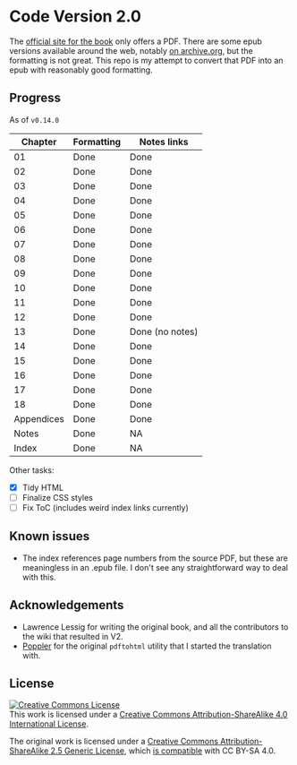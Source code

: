 # Code Version 2.0

The [official site for the book](codev2.cc/) only offers a PDF. There are some epub versions available around the web, notably [on archive.org](https://archive.org/details/Code2.0/), but the formatting is not great. This repo is my attempt to convert that PDF into an epub with reasonably good formatting. 

## Progress

As of `v0.14.0`

| Chapter | Formatting | Notes links |
| ------- | ---------- | ----------- |
| 01 | Done | Done |
| 02 | Done | Done |
| 03 | Done | Done |
| 04 | Done | Done |
| 05 | Done | Done |
| 06 | Done | Done |
| 07 | Done | Done |
| 08 | Done | Done |
| 09 | Done | Done |
| 10 | Done | Done |
| 11 | Done | Done |
| 12 | Done | Done |
| 13 | Done | Done (no notes) |
| 14 | Done | Done |
| 15 | Done | Done |
| 16 | Done | Done |
| 17 | Done | Done |
| 18 | Done | Done |
| Appendices | Done | Done |
| Notes | Done | NA |
| Index | Done | NA |

Other tasks:

- [x] Tidy HTML
- [ ] Finalize CSS styles
- [ ] Fix ToC (includes weird index links currently)

## Known issues

- The index references page numbers from the source PDF, but these are meaningless in an .epub file. I don't see any straightforward way to deal with this.

## Acknowledgements

- Lawrence Lessig for writing the original book, and all the contributors to the wiki that resulted in V2.
- [Poppler](https://poppler.freedesktop.org/) for the original `pdftohtml` utility that I started the translation with.

## License

<a rel="license" href="http://creativecommons.org/licenses/by-sa/4.0/"><img alt="Creative Commons License" style="border-width:0" src="https://i.creativecommons.org/l/by-sa/4.0/88x31.png" /></a><br />This work is licensed under a <a rel="license" href="http://creativecommons.org/licenses/by-sa/4.0/">Creative Commons Attribution-ShareAlike 4.0 International License</a>.

The original work is licensed under a <a rel="license" href="http://creativecommons.org/licenses/by-sa/2.5/">Creative Commons Attribution-ShareAlike 2.5 Generic License</a>, which [is compatible](https://creativecommons.org/share-your-work/licensing-considerations/compatible-licenses) with CC BY-SA 4.0.
